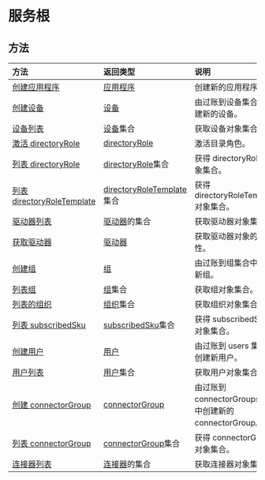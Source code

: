 # <a name="service-root"></a>服务根


## <a name="methods"></a>方法



| 方法           | 返回类型    |说明|
|:---------------|:--------|:----------|
|[创建应用程序](../api/application_post_extensionproperties.md) |[应用程序](application.md)| 创建新的应用程序。|
|[创建设备](../api/device_post_devices.md) |[设备](device.md)| 由过账到设备集合中创建新的设备。|
|[设备列表](../api/device_list.md) | [设备](device.md)集合 |获取设备对象集合。 |
|[激活 directoryRole](../api/directoryrole_post_directoryroles.md) | [directoryRole](directoryrole.md) |激活目录角色。 |
|[列表 directoryRole](../api/directoryrole_list.md) | [directoryRole](directoryrole.md)集合 |获得 directoryRole 对象集合。 |
|[列表 directoryRoleTemplate](../api/directoryroletemplate_list.md) | [directoryRoleTemplate](directoryroletemplate.md)集合 |获得 directoryRoleTemplate 对象集合。 |
|[驱动器列表](../api/drive_list.md) | [驱动器](drive.md)的集合 |获取驱动器对象集合。 |
|[获取驱动器](../api/drive_get.md) | [驱动器](drive.md)  |获取驱动器对象的属性。 |
|[创建组](../api/group_post_groups.md) |[组](group.md)| 由过账到组集合中创建新组。|
|[列表组](../api/group_list.md) | [组](group.md)集合 |获取组对象集合。 |
|[列表的组织](../api/organization_list.md) | [组织](organization.md)集合 |获取组织对象集合。 |
|[列表 subscribedSku](../api/subscribedsku_list.md) | [subscribedSku](subscribedsku.md)集合 |获得 subscribedSku 对象集合。 |
|[创建用户](../api/user_post_users.md) |[用户](user.md)| 由过账到 users 集合中创建新用户。|
|[用户列表](../api/user_list.md) | [用户](user.md)集合 |获取用户对象集合。 |
|[创建 connectorGroup](../api/connectorgroup_post_connectorgroups.md) |[connectorGroup](connectorgroup.md)|由过账到 connectorGroups 集合中创建新的 connectorGroup。|
|[列表 connectorGroup](../api/connectorgroup_list.md) | [connectorGroup](connectorgroup.md)集合 |获得 connectorGroup 对象集合。 |
|[连接器列表](../api/connector_list.md) | [连接器](connector.md)的集合 |获取连接器对象集合。 |

<!-- uuid: 8fcb5dbc-d5aa-4681-8e31-b001d5168d79
2015-10-25 14:57:30 UTC -->
<!-- {
  "type": "#page.annotation",
  "description": "Service root",
  "keywords": "",
  "section": "documentation",
  "tocPath": ""
}-->
